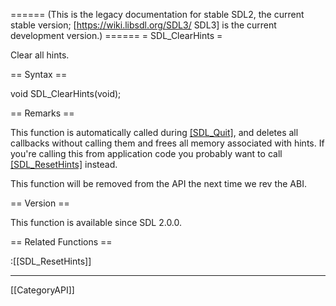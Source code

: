 ====== (This is the legacy documentation for stable SDL2, the current stable version; [https://wiki.libsdl.org/SDL3/ SDL3] is the current development version.) ======
= SDL_ClearHints =

Clear all hints.

== Syntax ==

<syntaxhighlight lang='c'>
void SDL_ClearHints(void);
</syntaxhighlight>

== Remarks ==

This function is automatically called during [[SDL_Quit]](), and deletes
all callbacks without calling them and frees all memory associated with
hints. If you're calling this from application code you probably want to
call [[SDL_ResetHints]]() instead.

This function will be removed from the API the next time we rev the ABI.

== Version ==

This function is available since SDL 2.0.0.

== Related Functions ==

:[[SDL_ResetHints]]

----
[[CategoryAPI]]


